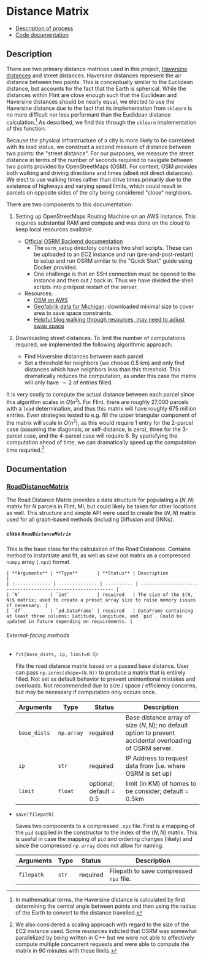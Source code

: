 # Distance Matrix

- [Description of process](#Description)
- [Code documentation](#Documentation)

## Description

There are two primary distance matrices used in this project, [Haversine distances](https://scikit-learn.org/stable/modules/generated/sklearn.metrics.pairwise.haversine_distances.html) and street distances. Haversine distances represent the air distance between two points. This is conceptually similar to the Euclidean distance, but accounts for the fact that the Earth is spherical. While the distances within Flint are close enough such that the Euclidean and Haversine distances should be nearly equal, we elected to use the Haversine distance due to the fact that its implementation from `sklearn` is no more difficult nor less performant than the Euclidean distance calculation.[^1] As described, we find this through the `sklearn` implementation of this function.

Because the physical infrastructure of a city is more likely to be correlated with its lead status, we construct a second measure of distance between two points: the "street distance". For our purposes, we measure the street distance in terms of the number of seconds required to navigate between two points provided by OpenStreetMaps (OSM). For context, OSM provides both walking and driving directions and times (albeit not direct distances). We elect to use walking times rather than drive times primarily due to the existence of highways and varying speed limits, which could result in parcels on opposite sides of the city being considered "close" neighbors.

There are two components to this documentation:

1. Setting up OpenStreetMaps Routing Machine on an AWS instance. This requires substantial RAM and compute and was done on the cloud to keep local resources available.
   - [Official OSRM Backend documentation](https://github.com/Project-OSRM/osrm-backend)
     - The `osrm_setup` directory contains two shell scripts. These can be uploaded to an EC2 instance and run (pre-and-post-restart) to setup and run OSRM similar to the "Quick Start" guide using Docker provided.
     - One challenge is that an SSH connection must be opened to the instance and then out / back in. Thus we have divided the shell scripts into pre/post restart of the server.
   - Resources:
     - [OSM on AWS](https://registry.opendata.aws/osm/)
     - [Geofabrik data for Michigan](http://download.geofabrik.de/north-america/us/michigan.html): downloaded minimal size to cover area to save space constraints. 
     - [Helpful blog walking through resources, may need to adjust swap space](https://datawookie.dev/blog/2017/09/building-a-local-osrm-instance/)
   
2. Downloading street distances. To limit the number of computations required, we implemented the following algorithmic approach:

   - Find Haversine distances between each parcel
   - Set a threshold for neighbors (we choose 0.5 km) and only find distances which have neighbors less than this threshold. This dramatically reduces the computation, as under this case the matrix will only have $\sim 2%$ of entries filled.

It is very costly to compute the actual distance between each parcel since this algorithm scales in $O(n^2)$. For Flint, there are roughly 27,000 parcels with a `lead` determination, and thus this matrix will have roughly 675 million entries. Even strategies tested to e.g. fill the upper triangular component of the matrix will scale in $O(n^2)$, as this would require 1 entry for the 2-parcel case (assuming the diagonals, or self-distance, is zero), three for the 3-parcel case, and the 4-parcel case will require 6. By sparisfying the computation ahead of time, we can dramatically speed up the computation time requried.[^2]

## Documentation

### [RoadDistanceMatrix](../../blue_conduit_spatial/distance_matrix/road_distances.py)

The Road Distance Matrix provides a data structure for populating a $(N, N)$ matrix for $N$ parcels in Flint, MI, but could likely be taken for other locations as well. This structure and simple API were used to create the $(N, N)$ matrix used for all graph-based methods (including Diffusion and GNNs).

##### class `RoadDistanceMatrix`

This is the base class for the calculation of the Road Distances. Contains method to instantiate and fit, as well as save out matrix as a compressed `numpy` array (`.npz`) format.

	| **Arguments** | **Type**       | **Status** | Description                                                  |
	| :------------- | -------------- | ---------- | ------------------------------------------------------------ |
	| `N`           | `int`          | required   | The size of the $(N, N)$ matrix; used to create a preset array size to raise memory issues if necessary. |
	| `df`          | `pd.DataFrame` | required   | DataFrame containing at least three columns: Latitude, Longitude, and `pid`. Could be updated in future depending on requirements. |

###### External-facing methods

- `fit(base_dists, ip, limit=0.5`):

  Fits the road distance matrix based on a passed base distance. User can pass `np.zeros(shape=(N,N))` to produce a matrix that is entirely filled. Not set as default behavior to prevent unintentional mistakes and overloads. Not recommended due to size / space / efficiency concerns, but may be necessary if computation only occurs once.

  | **Arguments** | **Type**   | **Status**              | Description                                                  |
  | :------------ | ---------- | ----------------------- | ------------------------------------------------------------ |
  | `base_dists`  | `np.array` | required                | Base distance array of size $(N, N)$; no default option to prevent accidental overloading of OSRM server. |
  | `ip`          | `str`      | required                | IP Address to request data from (i.e. where OSRM is set up)  |
  | `limit`       | `float`    | optional; default = 0.5 | limit (in KM) of homes to be consider; default = 0.5km       |

- `save(filepath)`

  Saves two components to a compressed `.npz` file. First is a mapping of the `pid` supplied in the constructor to the index of the $(N, N)$ matrix. This is useful in case the mapping of `pid` and ordering changes (likely) and since the compressed `np.array` does not allow for naming.

  | **Arguments** | **Type** | **Status** | Description                             |
  | :------------ | -------- | ---------- | --------------------------------------- |
  | `filepath`    | `str`    | required   | Filepath to save compressed `npz` file. |

  

[^1]: In mathematical terms, the Haversine distance is calculated by first determining the central angle between points and then using the radius of the Earth to convert to the distance travelled. 
[^2]: We also considered a scaling approach with regard to the size of the EC2 instance used. Some resources indicted that OSRM was somewhat parallelized by being written in C++ but we were not able to effectively compute multiple concurrent requests and were able to compute the matrix in 90 minutes with these limits.